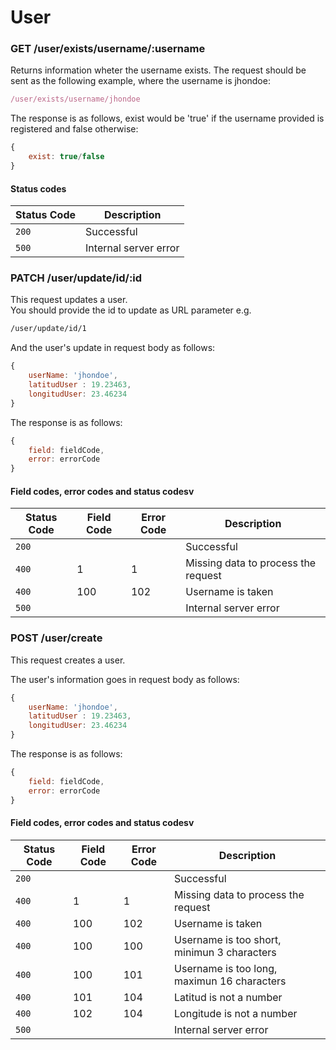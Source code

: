 # User

### GET /user/exists/username/:username
Returns information wheter the username exists. The request should be sent as the following example, where the username is jhondoe:

```Javascript
/user/exists/username/jhondoe
```

The response is as follows, exist would be 'true' if the username provided is registered and false otherwise:

```Javascript
{
    exist: true/false
}
```

#### Status codes

|Status Code|Description|
|---|---|
|`200`|Successful|
|`500`|Internal server error|

### PATCH /user/update/id/:id
This request updates a user.  
You should provide the id  to update as URL parameter e.g.

```Html
/user/update/id/1
```

And the user's update in request body as follows:

```Javascript
{
    userName: 'jhondoe',
    latitudUser : 19.23463,
    longitudUser: 23.46234
}
```

The response is as follows:

```Javascript
{
    field: fieldCode,
    error: errorCode
}
```

#### Field codes, error codes and status codesv

|Status Code|Field Code|Error Code|Description|
|---|---|---|---|
|`200`|||Successful|
|`400`|1|1|Missing data to process the request|
|`400`|100|102|Username is taken|
|`500`|||Internal server error|


### POST /user/create
This request creates a user. 

The user's information goes in request body as follows:

```Javascript
{
    userName: 'jhondoe',
    latitudUser : 19.23463,
    longitudUser: 23.46234
}
```

The response is as follows:

```Javascript
{
    field: fieldCode,
    error: errorCode
}
```

#### Field codes, error codes and status codesv

|Status Code|Field Code|Error Code|Description|
|---|---|---|---|
|`200`|||Successful|
|`400`|1|1|Missing data to process the request|
|`400`|100|102|Username is taken|
|`400`|100|100|Username is too short, minimun 3 characters|
|`400`|100|101|Username is too long, maximun 16 characters|
|`400`|101|104|Latitud is not a number|
|`400`|102|104|Longitude is not a number|
|`500`|||Internal server error|